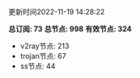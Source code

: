 更新时间2022-11-19 14:28:22

**总订阅: 73**
**总节点: 998**
**有效节点: 324**
- v2ray节点: 213
- trojan节点: 67
- ss节点: 44
